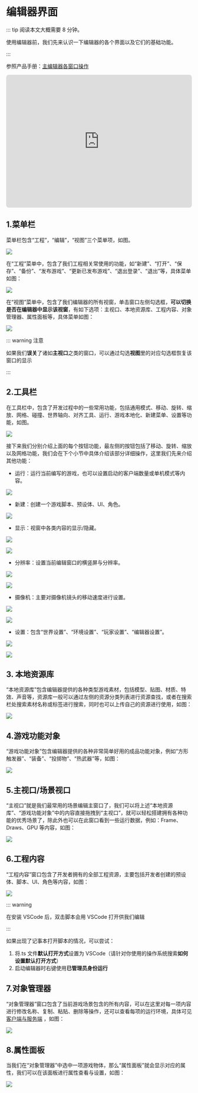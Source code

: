 # 编辑器界面

::: tip 阅读本文大概需要 8 分钟。

使用编辑器前，我们先来认识一下编辑器的各个界面以及它们的基础功能。

:::

参照产品手册：[主编辑器各窗口操作](https://docs.ark.online/Editor/EditorWindowsOperation.html)

<iframe sandbox="allow-scripts allow-downloads allow-same-origin allow-popups allow-presentation allow-forms" frameborder="0" draggable="false" allowfullscreen="" allow="encrypted-media;" referrerpolicy="" aha-samesite="" class="iframe-loaded" src=" https://player.bilibili.com/player.html?bvid=BV14P4y1z7wk&vd_source=c94089b4804c1edb7b67c4629d433f6b" style="border-radius: 7px; width: 100%; height: 360px;"></iframe>

## 1.菜单栏

菜单栏包含“工程”，“编辑”，“视图”三个菜单项，如图。

![](https://wstatic-a1.233leyuan.com/productdocs/static/boxcnS49NmmWMfFSMGod4Q077id.png)

在“工程”菜单中，包含了我们工程相关常使用的功能，如“新建”、“打开”、“保存”、“备份”、“发布游戏”、“更新已发布游戏”、“退出登录”、“退出”等，具体菜单如图：

![](https://wstatic-a1.233leyuan.com/productdocs/static/boxcntoe5CLYP98Los9v1AOBmJ3.png)

在“视图”菜单中，包含了我们编辑器的所有视窗，单击窗口左侧勾选框，<strong>可以切换是否在编辑器中显示该视窗</strong>，有如下选项：主视口、本地资源库、工程内容、对象管理器、属性面板等，具体菜单如图：

![](https://wstatic-a1.233leyuan.com/productdocs/static/boxcn3Jwd5c7ZYGad6DUKegTKgg.png)

::: warning 注意

如果我们<strong>误关</strong>了诸如<strong>主视口</strong>之类的窗口，可以通过勾选<strong>视图</strong>里的对应勾选框恢复该窗口的显示

:::

## 2.工具栏

在工具栏中，包含了开发过程中的一些常用功能，包括通用模式、移动、旋转、缩放、网格、碰撞、世界轴向、对齐工具、运行、游戏本地化、新建菜单、设置等功能，如图。

![](https://wstatic-a1.233leyuan.com/productdocs/static/boxcnpFLfEu7r94jeJOcRNhkqKb.png)

接下来我们分别介绍上面的每个按钮功能，最左侧的按钮包括了移动、旋转、缩放以及网格功能，我们会在下个小节中具体介绍该部分详细操作，这里我们先来介绍其他功能：

- 运行：运行当前编写的游戏，也可以设置启动的客户端数量或单机模式等内容。

![](https://wstatic-a1.233leyuan.com/productdocs/static/boxcnQb55GXWjbCA0lGOE9mnTvg.png)

- 新建：创建一个游戏脚本、预设体、UI、角色。

![](https://wstatic-a1.233leyuan.com/productdocs/static/boxcnvoTjP2A0tIwMYTWIDAFjXg.png)

- 显示：视窗中各类内容的显示/隐藏。

![](https://wstatic-a1.233leyuan.com/productdocs/static/boxcnXQ1O3iiIWL8bJssRcU23Md.png)

![](https://wstatic-a1.233leyuan.com/productdocs/static/boxcnCQGWl3FDQApvgGcgYT9jkb.png)

- 分辨率：设置当前编辑窗口的横竖屏与分辨率。

![](https://wstatic-a1.233leyuan.com/productdocs/static/boxcnkjEE5RXc2qTJpkDyJC2bTc.png)

![](https://wstatic-a1.233leyuan.com/productdocs/static/boxcnF10uNlnQFGgdPA3DhRndjd.png)

- 摄像机：主要对摄像机镜头的移动速度进行设置。

![](https://wstatic-a1.233leyuan.com/productdocs/static/boxcnK1qnjFAe7QWUFqApoezpfd.png)

![](https://wstatic-a1.233leyuan.com/productdocs/static/boxcnzQY6ZyYjLmpIAu5ly8hUdf.png)

- 设置：包含“世界设置”、“环境设置”、“玩家设置”、“编辑器设置”。

![](https://wstatic-a1.233leyuan.com/productdocs/static/boxcnNMAYoZTGgZ0WDEJOk9vJ0g.png)

![](https://wstatic-a1.233leyuan.com/productdocs/static/boxcn4ybHQQL9OzhesAjyDmrQ0c.png)

## 3. 本地资源库

“本地资源库”包含编辑器提供的各种类型游戏素材，包括模型、贴图、材质、特效、声音等，资源库一般可以通过左侧的资源分类列表进行资源查找，或者在搜索栏处搜索素材名称或标签进行搜索，同时也可以上传自己的资源进行使用，如图：

![](https://wstatic-a1.233leyuan.com/productdocs/static/boxcnjKRI2PdqvBJZkevI5OC9Mb.png)

## 4.游戏功能对象

“游戏功能对象”包含编辑器提供的各种非常简单好用的成品功能对象，例如“方形触发器”、“装备”、“投掷物”、“热武器”等，如图：

![](https://wstatic-a1.233leyuan.com/productdocs/static/boxcnB7OXBfctBUGLDmBEhPoLRg.png)

## 5.主视口/场景视口

“主视口”就是我们最常用的场景编辑主窗口了，我们可以将上述“本地资源库”、“游戏功能对象”中的内容直接拖拽到“主视口”，就可以轻松搭建拥有各种功能的优秀场景了，除此外也可以在此窗口看到一些运行数据，例如：Frame、Draws、GPU 等内容，如图：

![](https://wstatic-a1.233leyuan.com/productdocs/static/boxcnhQAZNSG2Xn1Lavlm8NNMyb.png)

## 6.工程内容

“工程内容”窗口包含了开发者拥有的全部工程资源，主要包括开发者创建的预设体、脚本、UI、角色等内容，如图：

![](https://wstatic-a1.233leyuan.com/productdocs/static/boxcn0LfB7felF3GpcW0aRjCUFd.png)

::: warning 

在安装 VSCode 后，双击脚本会用 VSCode 打开供我们编辑

:::

如果出现了记事本打开脚本的情况，可以尝试：

1. 将.ts 文件<strong>默认打开方式</strong>设置为 VSCode（请针对你使用的操作系统搜索<strong>如何设置默认打开方式</strong>）
2. 启动编辑器时右键使用<strong>已管理员身份运行</strong>

## 7.对象管理器

“对象管理器”窗口包含了当前游戏场景包含的所有内容，可以在这里对每一项内容进行修改名称、复制、粘贴、删除等操作，还可以查看每项的运行环境，具体可见 [客户端与服务端](https://learning.ark.online/md/2.2.html) ，如图：

![](https://wstatic-a1.233leyuan.com/productdocs/static/boxcn7mSwNe9nYBNRfpxoyPja64.png)

## 8.属性面板

当我们在“对象管理器”中选中一项游戏物体，那么“属性面板”就会显示对应的属性，我们可以在该面板进行属性查看与设置，如图：

![](https://wstatic-a1.233leyuan.com/productdocs/static/boxcn8vmvBIGKu4swx96t5dYOkc.png)
